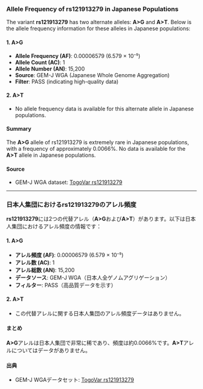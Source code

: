 ### Allele Frequency of rs121913279 in Japanese Populations

The variant **rs121913279** has two alternate alleles: **A>G** and **A>T**. Below is the allele frequency information for these alleles in Japanese populations:

#### 1. **A>G**
- **Allele Frequency (AF)**: 0.00006579 (6.579 × 10⁻⁵)
- **Allele Count (AC)**: 1
- **Allele Number (AN)**: 15,200
- **Source**: GEM-J WGA (Japanese Whole Genome Aggregation)
- **Filter**: PASS (indicating high-quality data)

#### 2. **A>T**
- No allele frequency data is available for this alternate allele in Japanese populations.

#### Summary
The **A>G** allele of rs121913279 is extremely rare in Japanese populations, with a frequency of approximately 0.0066%. No data is available for the **A>T** allele in Japanese populations.

#### Source
- GEM-J WGA dataset: [TogoVar rs121913279](https://togovar.org)

---

### 日本人集団におけるrs121913279のアレル頻度

**rs121913279**には2つの代替アレル（**A>G**および**A>T**）があります。以下は日本人集団におけるアレル頻度の情報です：

#### 1. **A>G**
- **アレル頻度 (AF)**: 0.00006579 (6.579 × 10⁻⁵)
- **アレル数 (AC)**: 1
- **アレル総数 (AN)**: 15,200
- **データソース**: GEM-J WGA（日本人全ゲノムアグリゲーション）
- **フィルター**: PASS（高品質データを示す）

#### 2. **A>T**
- この代替アレルに関する日本人集団のアレル頻度データはありません。

#### まとめ
**A>G**アレルは日本人集団で非常に稀であり、頻度は約0.0066%です。**A>T**アレルについてはデータがありません。

#### 出典
- GEM-J WGAデータセット: [TogoVar rs121913279](https://togovar.org)